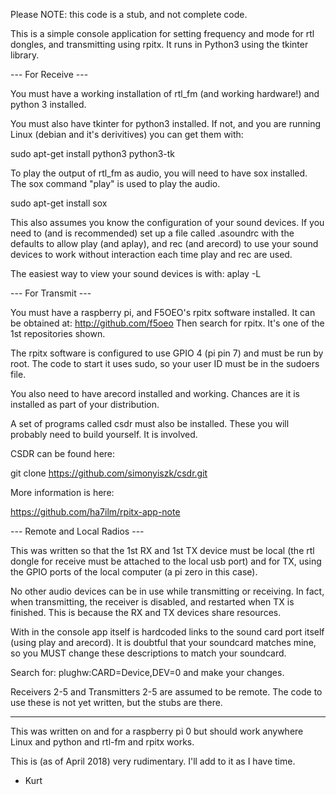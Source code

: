 Please NOTE: this code is a stub, and not complete code.

This is a simple console application for setting frequency
and mode for rtl dongles, and transmitting using rpitx. 
It runs in Python3 using the tkinter library.

 --- For Receive ---

You must have a working installation of rtl_fm (and working hardware!)
and python 3 installed.

You must also have tkinter for python3 installed. If not, and you are 
running Linux (debian and it's derivitives) you can get them with:

sudo apt-get install python3 python3-tk

To play the output of rtl_fm as audio, you will need to have sox 
installed. The sox command "play" is used to play the audio.

sudo apt-get install sox

This also assumes you know the configuration of your sound devices.
If you need to (and is recommended) set up a file called .asoundrc
with the defaults to allow play (and aplay), and rec (and arecord)
to use your sound devices to work without interaction each time play 
and rec are used.

The easiest way to view your sound devices is with: aplay -L


 --- For Transmit ---

You must have a raspberry pi, and F5OEO's rpitx software installed.
It can be obtained at: http://github.com/f5oeo
Then search for rpitx. It's one of the 1st repositories shown.

The rpitx software is configured to use GPIO 4 (pi pin 7) and
must be run by root. The code to start it uses sudo, so your
user ID must be in the sudoers file.

You also need to have arecord installed and working. Chances
are it is installed as part of your distribution.

A set of programs called csdr must also be installed. These you will
probably need to build yourself. It is involved.

CSDR can be found here: 

git clone https://github.com/simonyiszk/csdr.git

More information is here: 

https://github.com/ha7ilm/rpitx-app-note



 --- Remote and Local Radios ---

This was written so that the 1st RX and 1st TX device must
be local (the rtl dongle for receive must be attached to the
local usb port) and for TX, using the GPIO ports of the local 
computer (a pi zero in this case).

No other audio devices can be in use while transmitting or
receiving. In fact, when transmitting, the receiver is disabled,
and restarted when TX is finished. This is because the RX and TX devices 
share resources.

With in the console app itself is hardcoded links to the sound card
port itself (using play and arecord). It is doubtful that your
soundcard matches mine, so you MUST change these descriptions
to match your soundcard.

Search for: plughw:CARD=Device,DEV=0 and make your changes.

Receivers 2-5 and Transmitters 2-5 are assumed to be remote.
The code to use these is not yet written, but the stubs are there.

------------------------------------------------------------------

This was written on and for a raspberry pi 0 but should work
anywhere Linux and python and rtl-fm and rpitx  works.

This is (as of April 2018) very rudimentary. I'll add to it
as I have time.

- Kurt

